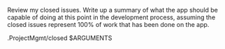 Review my closed issues. Write up a summary of what the app should be capable of doing at this point in the
development process, assuming the closed issues represent 100% of work that has been done on the app.

.ProjectMgmt/closed $ARGUMENTS
